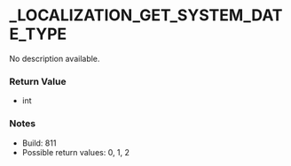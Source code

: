 # _LOCALIZATION_GET_SYSTEM_DATE_TYPE

No description available.

### Return Value
* int

### Notes
* Build: 811
* Possible return values: 0, 1, 2

